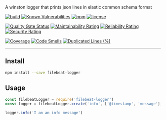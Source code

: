 A winston logger that prints json lines in elastic common schema format

[![build](https://img.shields.io/github/workflow/status/firecow/node-filebeat-logger/build)](https://github.com/firecow/node-filebeat-logger/actions)
[![Known Vulnerabilities](https://snyk.io/test/github/firecow/node-filebeat-logger/badge.svg)](https://snyk.io/test/github/firecow/node-filebeat-logger)
[![npm](https://img.shields.io/npm/v/filebeat-logger)](https://npmjs.org/package/filebeat-logger)
[![license](https://img.shields.io/github/license/firecow/node-filebeat-logger)](https://npmjs.org/package/filebeat-logger)

[![Quality Gate Status](https://sonarcloud.io/api/project_badges/measure?project=firecow_node-filebeat-logger&metric=alert_status)](https://sonarcloud.io/dashboard?id=firecow_node-filebeat-logger)
[![Maintainability Rating](https://sonarcloud.io/api/project_badges/measure?project=firecow_node-filebeat-logger&metric=sqale_rating)](https://sonarcloud.io/dashboard?id=firecow_node-filebeat-logger)
[![Reliability Rating](https://sonarcloud.io/api/project_badges/measure?project=firecow_node-filebeat-logger&metric=reliability_rating)](https://sonarcloud.io/dashboard?id=firecow_node-filebeat-logger)
[![Security Rating](https://sonarcloud.io/api/project_badges/measure?project=firecow_node-filebeat-logger&metric=security_rating)](https://sonarcloud.io/dashboard?id=firecow_node-filebeat-logger)

[![Coverage](https://sonarcloud.io/api/project_badges/measure?project=firecow_node-filebeat-logger&metric=coverage)](https://sonarcloud.io/dashboard?id=firecow_node-filebeat-logger)
[![Code Smells](https://sonarcloud.io/api/project_badges/measure?project=firecow_node-filebeat-logger&metric=code_smells)](https://sonarcloud.io/dashboard?id=firecow_node-filebeat-logger)
[![Duplicated Lines (%)](https://sonarcloud.io/api/project_badges/measure?project=firecow_node-filebeat-logger&metric=duplicated_lines_density)](https://sonarcloud.io/dashboard?id=firecow_node-filebeat-logger)

---

## Install
```sh
npm install --save filebeat-logger
```

## Usage
```js
const filebeatLogger = require('filebeat-logger')
const logger = filebeatLogger.create('info', ['@timestamp', 'message'], ['error', 'warn']);

logger.info('I am an info message')
```

